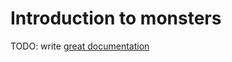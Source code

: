 # Introduction to monsters

TODO: write [great documentation](http://jacobian.org/writing/what-to-write/)

